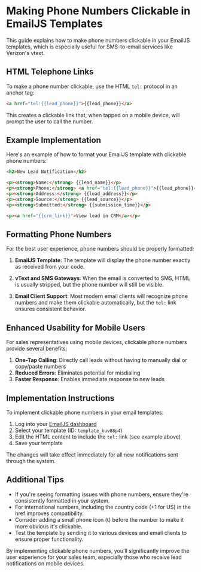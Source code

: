 # Making Phone Numbers Clickable in EmailJS Templates

This guide explains how to make phone numbers clickable in your EmailJS templates, which is especially useful for SMS-to-email services like Verizon's vtext.

## HTML Telephone Links

To make a phone number clickable, use the HTML `tel:` protocol in an anchor tag:

```html
<a href="tel:{{lead_phone}}">{{lead_phone}}</a>
```

This creates a clickable link that, when tapped on a mobile device, will prompt the user to call the number.

## Example Implementation

Here's an example of how to format your EmailJS template with clickable phone numbers:

```html
<h2>New Lead Notification</h2>

<p><strong>Name:</strong> {{lead_name}}</p>
<p><strong>Phone:</strong> <a href="tel:{{lead_phone}}">{{lead_phone}}</a></p>
<p><strong>Address:</strong> {{lead_address}}</p>
<p><strong>Source:</strong> {{lead_source}}</p>
<p><strong>Submitted:</strong> {{submission_time}}</p>

<p><a href="{{crm_link}}">View lead in CRM</a></p>
```

## Formatting Phone Numbers

For the best user experience, phone numbers should be properly formatted:

1. **EmailJS Template**: The template will display the phone number exactly as received from your code.

2. **vText and SMS Gateways**: When the email is converted to SMS, HTML is usually stripped, but the phone number will still be visible.

3. **Email Client Support**: Most modern email clients will recognize phone numbers and make them clickable automatically, but the `tel:` link ensures consistent behavior.

## Enhanced Usability for Mobile Users

For sales representatives using mobile devices, clickable phone numbers provide several benefits:

1. **One-Tap Calling**: Directly call leads without having to manually dial or copy/paste numbers
2. **Reduced Errors**: Eliminates potential for misdialing
3. **Faster Response**: Enables immediate response to new leads

## Implementation Instructions

To implement clickable phone numbers in your email templates:

1. Log into your [EmailJS dashboard](https://dashboard.emailjs.com/templates)
2. Select your template (ID: `template_kuv08p4`)
3. Edit the HTML content to include the `tel:` link (see example above)
4. Save your template

The changes will take effect immediately for all new notifications sent through the system.

## Additional Tips

- If you're seeing formatting issues with phone numbers, ensure they're consistently formatted in your system.
- For international numbers, including the country code (+1 for US) in the href improves compatibility.
- Consider adding a small phone icon (📞) before the number to make it more obvious it's clickable.
- Test the template by sending it to various devices and email clients to ensure proper functionality.

By implementing clickable phone numbers, you'll significantly improve the user experience for your sales team, especially those who receive lead notifications on mobile devices.